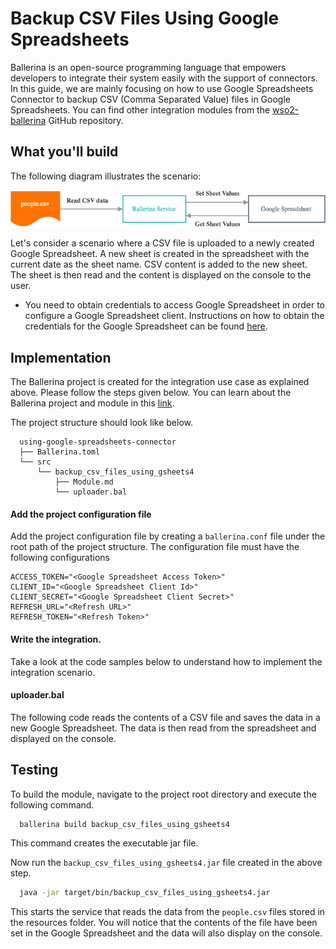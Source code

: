 # Backup CSV Files Using Google Spreadsheets

Ballerina is an open-source programming language that empowers developers to integrate their system easily with the 
support of connectors. In this guide, we are mainly focusing on how to use Google Spreadsheets Connector to backup CSV (Comma Separated Value) files in Google Spreadsheets. 
You can find other integration modules from the [wso2-ballerina](https://github.com/wso2-ballerina) GitHub repository.

<!-- INCLUDE_MD: ../../../../../tutorial-prerequisites.md -->

## What you'll build
The following diagram illustrates the scenario:

![Message flow diagram image](../../../../../assets/img/googlespreadsheet.png)

Let's consider a scenario where a CSV file is uploaded to a newly created Google Spreadsheet. A new sheet is created in the spreadsheet with the current date as the sheet name. CSV content is added to the new sheet. The sheet is then read and the content is displayed on the console to the user.

- You need to obtain credentials to access Google Spreadsheet in order to configure a Google Spreadsheet client. Instructions on how to obtain the credentials for the Google Spreadsheet can be found [here](https://docs.wso2.com/display/IntegrationCloud/Get+Credentials+for+Google+Spreadsheet).

## Implementation
The Ballerina project is created for the integration use case as explained above. Please follow the steps given below. You can learn about the Ballerina project and module in this [link](https://github.com/wso2-ballerina/module-googlespreadsheet). 

<!-- INCLUDE_MD: ../../../../../create-project.md -->

The project structure should look like below.

```shell
  using-google-spreadsheets-connector
  ├── Ballerina.toml
  └── src
      └── backup_csv_files_using_gsheets4
          ├── Module.md
          └── uploader.bal
```

#### Add the project configuration file
Add the project configuration file by creating a `ballerina.conf` file under the root path of the project structure. 
The configuration file must have the following configurations

```
ACCESS_TOKEN="<Google Spreadsheet Access Token>"
CLIENT_ID="<Google Spreadsheet Client Id>"
CLIENT_SECRET="<Google Spreadsheet Client Secret>"
REFRESH_URL="<Refresh URL>"
REFRESH_TOKEN="<Refresh Token>"
``` 

#### Write the integration.
Take a look at the code samples below to understand how to implement the integration scenario.

#### uploader.bal
The following code reads the contents of a CSV file and saves the data in a new Google Spreadsheet. The data is then read from the spreadsheet and displayed on the console.

<!-- INCLUDE_CODE: src/backup_csv_files_using_gsheets4/uploader.bal -->

## Testing
To build the module, navigate to the project root directory and execute the following command.

```bash
  ballerina build backup_csv_files_using_gsheets4
```

This command creates the executable jar file.

Now run the `backup_csv_files_using_gsheets4.jar` file created in the above step.

```bash
  java -jar target/bin/backup_csv_files_using_gsheets4.jar
```

This starts the service that reads the data from the `people.csv` files stored in the resources folder. You will notice that the contents of the file have been set in the Google Spreadsheet and the data will also display on the console.

<!-- INCLUDE_MD: ../../../../../tutorial-get-the-code.md -->

<!-- INCLUDE_MD: ../../../../../next-steps.md -->